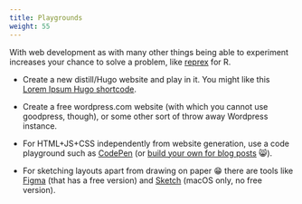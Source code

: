 ```yaml
---
title: Playgrounds
weight: 55
---
```


With web development as with many other things being able to experiment increases your chance to solve a problem, like [reprex](https://reprex.tidyverse.org/) for R.

* Create a new distill/Hugo website and play in it. You might like this [Lorem Ipsum Hugo shortcode](https://www.giffgaff.io/tech/lorem-ipsum-shortcode-for-hugo/).

* Create a free wordpress.com website (with which you cannot use goodpress, though), or some other sort of throw away Wordpress instance.

* For HTML+JS+CSS independently from website generation, use a code playground such as [CodePen](https://codepen.io/) (or [build your own for blog posts](https://masalmon.eu/2020/04/21/css-snippet/) :smile_cat:).

* For sketching layouts apart from drawing on paper :grin: there are tools like [Figma](https://www.figma.com/) (that has a free version) and [Sketch](https://www.sketch.com/) (macOS only, no free version).